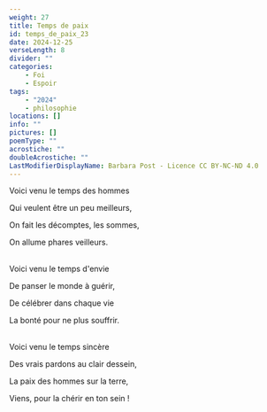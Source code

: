 ```yaml
---
weight: 27
title: Temps de paix
id: temps_de_paix_23
date: 2024-12-25
verseLength: 8
divider: ""
categories:
    - Foi
    - Espoir
tags:
    - "2024"
    - philosophie
locations: []
info: ""
pictures: []
poemType: ""
acrostiche: ""
doubleAcrostiche: ""
LastModifierDisplayName: Barbara Post - Licence CC BY-NC-ND 4.0
---
```

Voici venu le temps des hommes

Qui veulent être un peu meilleurs,

On fait les décomptes, les sommes,

On allume phares veilleurs.

 \
Voici venu le temps d'envie

De panser le monde à guérir,

De célébrer dans chaque vie

La bonté pour ne plus souffrir.

 \
Voici venu le temps sincère

Des vrais pardons au clair dessein,

La paix des hommes sur la terre,

Viens, pour la chérir en ton sein !

